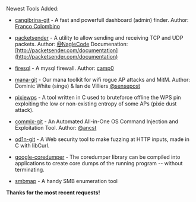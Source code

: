 Newest Tools Added:

* [cangibrina-git](https://github.com/fnk0c/cangibrina) -  A fast and powerfull dashboard (admin) finder. Author: [Franco Colombino](franco.c.colombino@gmail.com)

* [packetsender](http://packetsender.com/) - A utility to allow sending and receiving TCP and UDP packets. Author: [@NagleCode](https://twitter.com/NagleCode) Documenation: [http://packetsender.com/documentation](http://packetsender.com/documentation)

* [firesql](https://bitbucket.org/camp0/firesql) - A mysql firewall. Author: [camp0](https://bitbucket.org/camp0/)

* [mana-git](https://github.com/sensepost/mana) - Our mana toolkit for wifi rogue AP attacks and MitM. Author: Dominic White (singe) & Ian de Villiers [@sensepost](https://twitter.com/sensepost)

* [pixiewps](https://github.com/wiire/pixiewps) - A tool written in C used to bruteforce offline the WPS pin exploiting the low or non-existing entropy of some APs (pixie dust attack).

* [commix-git](https://github.com/stasinopoulos/commix) - An Automated All-in-One OS Command Injection and Exploitation Tool. Author: [@ancst](https://twitter.com/ancst)

* [od1n-git](https://github.com/CoolerVoid/0d1n) - A Web security tool to make fuzzing at HTTP inputs, made in C with libCurl. 

* [google-coredumper](https://code.google.com/p/google-coredumper/) - The coredumper library can be compiled into applications to create core dumps of the running program -- without terminating.

* [smbmap](https://github.com/ShawnDEvans/smbmap) - A handy SMB enumeration tool

**Thanks for the most recent requests!**
